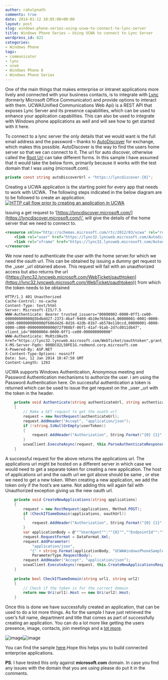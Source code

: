 ```yaml
---
author: rahulpnath
comments: true
date: 2014-01-12 10:05:08+00:00
layout: post
slug: windows-phone-series-using-ucwa-to-connect-to-lync-server
title: Windows Phone Series – Using UCWA to connect to Lync Server
wordpress_id: 822
categories:
- Windows Phone
tags:
- communicator
- lync
- ucwa
- Windows Phone 8
- Windows Phone Series
---
```


One of the main things that makes enterprise or intranet applications more lively and connected with your business contacts, is to integrate with [Lync](http://office.microsoft.com/en-in/lync/) (formerly Microsoft Office Communicator) and provide options to interact with them. UCWA(Unified Communications Web Api) is a REST API that exposes Lync Server and its presence capabilities, which can be used to enhance your application capabilities. This can also be used to integrate with Windows phone applications as well and will see how to get started with it here.

To connect to a lync server the only details that we would want is the full email address and the password – thanks to [AutoDiscover](http://msdn.microsoft.com/en-us/library/office/jj900169(v=exchg.150).aspx) for exchange, which makes this possible. AutoDiscover is the way to find the users home server so that we can connect to it. The url for auto discover, otherwise called the [Root Url](https://ucwa.lync.com/documentation/GettingStarted-RootURL) can take different forms. In this sample I have assumed that it would take the below form, primarily because it works with the test domain that I was using (microsoft.com).

``` csharp
private const string autoDiscoverUrl = "https://lyncdiscover.{0}";
```

Creating a UCWA application is the starting point for every app that needs to work with UCWA.  The following steps indicated in the below diagram are to be followed to create an application.
[![HTTP call flow prior to creating an application in UCWA](/images/ucwa_createapp.png)](https://ucwa.lync.com/documentation/KeyTasks-CreateApplication)

Issuing a get request to ‘[https://lyncdiscover.microsoft.com/](https://lyncdiscover.microsoft.com/)’, will give the details of the home server that we need to connect to.

``` xml
<resource xmlns="http://schemas.microsoft.com/rtc/2012/03/ucwa" rel="root" href="https://lync32.lyncweb.microsoft.com/Autodiscover/AutodiscoverService.svc/root?originalDomain=microsoft.com">
    <link rel="user" href="https://lync32.lyncweb.microsoft.com/Autodiscover/AutodiscoverService.svc/root/oauth/user?originalDomain=microsoft.com"/>
    <link rel="xframe" href="https://lync32.lyncweb.microsoft.com/Autodiscover/XFrame/XFrame.html"/>
</resource>
```

We now need to authenticate the user with the home server.for which we need the oauth url. This can be obtained by issuing a dummy get request to the _user _url obtained above. This request will fail with an unauthorized access but also returns the url ([https://lync32.lyncweb.microsoft.com/WebTicket/oauthtoken](https://lync32.lyncweb.microsoft.com/WebTicket/oauthtoken)) from which the token needs to be obtained

```
HTTP/1.1 401 Unauthorized
Cache-Control: no-cache
Content-Type: text/html
Server: Microsoft-IIS/7.5
WWW-Authenticate: Bearer trusted_issuers="00000002-0000-0ff1-ce00-000000000000@3bdbdd27-2373-4baf-9469-4b10e76564c6,00000001-0001-0000-c000-000000000000@f686d426-8d16-42db-81b7-ab578e110ccd,00000001-0000-0000-c000-000000000000@72f988bf-86f1-41af-91ab-2d7cd011db47", client_id="00000004-0000-0ff1-ce00-000000000000"
WWW-Authenticate: MsRtcOAuth href="https://lync32.lyncweb.microsoft.com/WebTicket/oauthtoken",grant_type="urn:microsoft.rtc:windows,urn:microsoft.rtc:passive,urn:microsoft.rtc:anonmeeting,password"
X-MS-Server-Fqdn: 000DCO2L50FE1G.redmond.corp.microsoft.com
X-Powered-By: ASP.NET
X-Content-Type-Options: nosniff
Date: Sun, 12 Jan 2014 10:47:50 GMT
Content-Length: 1293
```

UCWA supports Windows Authentication, Anonymous meeting and Password Authentication mechanisms to authorize the user. i am using the Password Authentication here. On successful authentication a token is returned which can be used to issue the get request on the _user _url with the token in the header.

``` csharp
    private void Authenticate(string authenticateUrl, string authenticateToken, string authenticateTokenType)
    {
        // Make a GET request to get the ouath url
        request = new RestRequest(authenticateUrl);
        request.AddHeader("Accept", "application/json");
        if (!string.IsNullOrEmpty(userToken))
        {
            request.AddHeader("Authorization", String.Format("{0} {1}", authenticateTokenType, authenticateToken));
        }
        ucwaClient.ExecuteAsync(request, this.ParseAuthenticateResponse);
    }

```
A successful request for the above returns the applications url. The applications url might be hosted on a different server in which case we would need to get a separate token for creating a new application. The host of applications url and the oauth url we got above should be same , or else we need to get a new token. When creating a new application, we add the token only if the host’s are same. Not adding this will again fail with Unauthorized exception giving us the new oauth url.

``` csharp
    private void CreateNewApplications(string applications)
    {
        request = new RestRequest(applications, Method.POST);
        if (CheckIfSameDomain(applications, oauthUrl))
        {
            request.AddHeader("Authorization", String.Format("{0} {1}", applicationTokenType, applicationToken));
        }
        var applicationBody = @"""UserAgent"":""{0}"",""EndpointId"":""{1}"",""Culture"":""en-US""";
        request.RequestFormat = DataFormat.Xml;
        request.AddParameter(
            "application/json",
           "{" + string.Format(applicationBody, "UCWAWindowsPhoneSample", Guid.NewGuid().ToString()) + "}",
            ParameterType.RequestBody);
        request.AddHeader("Accept", "application/json");
        ucwaClient.ExecuteAsync(request, this.CreateNewApplicationsResponse);
    }
    
    private bool CheckIfSameDomain(string url1, string url2)
    {
        // Check if the token is for the correct domain
        return new Uri(url1).Host == new Uri(url2).Host;
    }
```

Once this is done we have successfully created an application, that can be used to do a lot more things. As for the sample I have just retrieved the user’s full name, department and title that comes as part of successfully creating an application. You can do a lot more like getting the users presence, image, contacts, join meetings and a [lot more](https://ucwa.lync.com/documentation/core-features).

![image](/images/ucwa_wp_login.png)![image](/images/ucwa_wp_loggedIn_details.png)

You can find the sample [here](https://github.com/rahulpnath/Blog/tree/master/UCWA.WindowsPhone).Hope this helps you to build connected enterprise applications.

**PS**: I have tested this only against **microsoft.com** domain. In case you find any issues with the domain that you are using please do put it in the comments.

